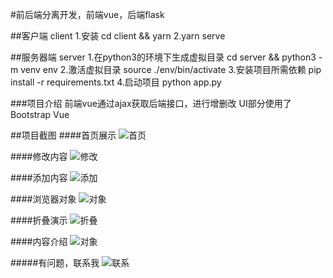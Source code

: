 #前后端分离开发，前端vue，后端flask

##客户端 client
1.安装 cd client && yarn
2.yarn serve

##服务器端 server
1.在python3的环境下生成虚拟目录 cd server && python3 -m venv env
2.激活虚拟目录 source ./env/bin/activate
3.安装项目所需依赖 pip install -r requirements.txt
4.启动项目 python app.py


###项目介绍
前端vue通过ajax获取后端接口，进行增删改
UI部分使用了Bootstrap Vue

##项目截图
####首页展示
![首页](https://github.com/BetaLeev/readme-project-gif/vue-flask-img/1.png)

####修改内容
![修改](https://github.com/BetaLeev/readme-project-gif/vue-flask-img/2.png)

####添加内容
![添加](https://github.com/BetaLeev/readme-project-gif/vue-flask-img/3.png)

####浏览器对象
![对象](https://github.com/BetaLeev/readme-project-gif/vue-flask-img/4.png)

####折叠演示
![折叠](https://github.com/BetaLeev/readme-project-gif/vue-flask-img/5.png)

####内容介绍
![对象](https://github.com/BetaLeev/readme-project-gif/vue-flask-img/6.png)



#####有问题，联系我
![联系](https://github.com/BetaLeev/readme-project-gif/contace.jpg)
